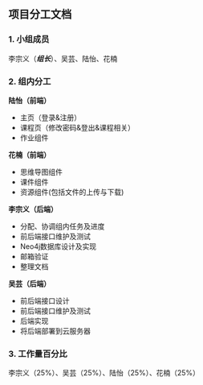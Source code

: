 ## 项目分工文档
### 1. 小组成员
李宗义（***组长***）、吴芸、陆怡、花楠

### 2. 组内分工
**陆怡（前端）**

* 主页（登录&注册）
* 课程页（修改密码&登出&课程相关）
* 作业组件  

**花楠（前端）**

* 思维导图组件
* 课件组件
* 资源组件(包括文件的上传与下载)

**李宗义（后端）**

* 分配、协调组内任务及进度
* 前后端接口维护及测试
* Neo4j数据库设计及实现
* 邮箱验证
* 整理文档

**吴芸（后端）**

* 前后端接口设计
* 前后端接口维护及测试
* 后端实现
* 将后端部署到云服务器

### 3. 工作量百分比
李宗义（25%）、吴芸（25%）、陆怡（25%）、花楠（25%）